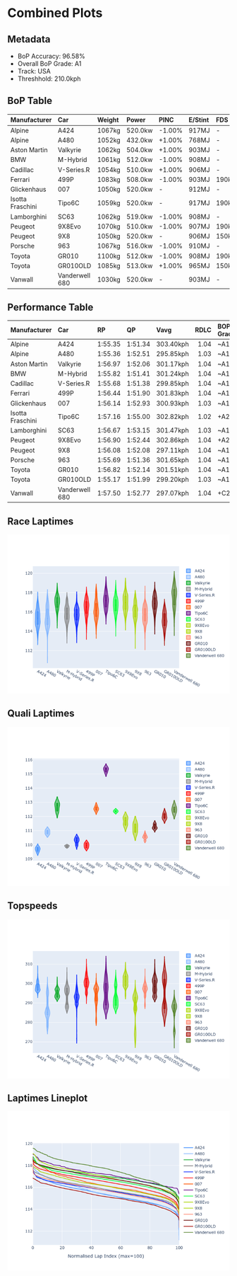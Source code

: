 # Combined Plots

## Metadata

- BoP Accuracy: 96.58%
- Overall BoP Grade: A1
- Track: USA
- Threshhold: 210.0kph

## BoP Table
| Manufacturer     | Car            | Weight   | Power   | PINC   | E/Stint   | FDS    |
|:-----------------|:---------------|:---------|:--------|:-------|:----------|:-------|
| Alpine           | A424           | 1067kg   | 520.0kw | -1.00% | 917MJ     | -      |
| Alpine           | A480           | 1052kg   | 432.0kw | +1.00% | 768MJ     | -      |
| Aston Martin     | Valkyrie       | 1062kg   | 504.0kw | +1.00% | 903MJ     | -      |
| BMW              | M-Hybrid       | 1061kg   | 512.0kw | -1.00% | 908MJ     | -      |
| Cadillac         | V-Series.R     | 1054kg   | 510.0kw | +1.00% | 906MJ     | -      |
| Ferrari          | 499P           | 1083kg   | 508.0kw | -1.00% | 903MJ     | 190kph |
| Glickenhaus      | 007            | 1050kg   | 520.0kw | -      | 912MJ     | -      |
| Isotta Fraschini | Tipo6C         | 1059kg   | 520.0kw | -      | 917MJ     | 190kph |
| Lamborghini      | SC63           | 1062kg   | 519.0kw | -1.00% | 908MJ     | -      |
| Peugeot          | 9X8Evo         | 1070kg   | 510.0kw | -1.00% | 907MJ     | 190kph |
| Peugeot          | 9X8            | 1050kg   | 520.0kw | -      | 906MJ     | 150kph |
| Porsche          | 963            | 1067kg   | 516.0kw | -1.00% | 910MJ     | -      |
| Toyota           | GR010          | 1100kg   | 512.0kw | -1.00% | 908MJ     | 190kph |
| Toyota           | GR010OLD       | 1085kg   | 513.0kw | +1.00% | 965MJ     | 150kph |
| Vanwall          | Vanderwell 680 | 1030kg   | 520.0kw | -      | 903MJ     | -      |

## Performance Table
| Manufacturer     | Car            | RP      | QP      | Vavg      |   RDLC | BOP-Grade   | Match   |
|:-----------------|:---------------|:--------|:--------|:----------|-------:|:------------|:--------|
| Alpine           | A424           | 1:55.35 | 1:51.34 | 303.40kph |   1.04 | ~A1         | 98.70%  |
| Alpine           | A480           | 1:55.36 | 1:52.51 | 295.85kph |   1.03 | ~A1         | 98.94%  |
| Aston Martin     | Valkyrie       | 1:56.97 | 1:52.06 | 301.17kph |   1.04 | ~A1         | 97.81%  |
| BMW              | M-Hybrid       | 1:55.82 | 1:51.41 | 301.24kph |   1.04 | ~A1         | 99.84%  |
| Cadillac         | V-Series.R     | 1:55.68 | 1:51.38 | 299.85kph |   1.04 | ~A1         | 99.64%  |
| Ferrari          | 499P           | 1:56.44 | 1:51.90 | 301.83kph |   1.04 | ~A1         | 99.98%  |
| Glickenhaus      | 007            | 1:56.14 | 1:52.93 | 300.93kph |   1.03 | ~A1         | 98.71%  |
| Isotta Fraschini | Tipo6C         | 1:57.16 | 1:55.00 | 302.82kph |   1.02 | +A2         | 91.04%  |
| Lamborghini      | SC63           | 1:56.67 | 1:53.15 | 301.47kph |   1.03 | ~A1         | 97.71%  |
| Peugeot          | 9X8Evo         | 1:56.90 | 1:52.44 | 302.86kph |   1.04 | +A2         | 94.23%  |
| Peugeot          | 9X8            | 1:56.08 | 1:52.08 | 297.11kph |   1.04 | ~A1         | 99.96%  |
| Porsche          | 963            | 1:55.69 | 1:51.36 | 301.65kph |   1.04 | ~A1         | 99.77%  |
| Toyota           | GR010          | 1:56.82 | 1:52.14 | 301.51kph |   1.04 | ~A1         | 99.48%  |
| Toyota           | GR010OLD       | 1:55.17 | 1:51.99 | 299.20kph |   1.03 | ~A1         | 98.07%  |
| Vanwall          | Vanderwell 680 | 1:57.50 | 1:52.77 | 297.07kph |   1.04 | +C2         | 74.85%  |

## Race Laptimes
![Race Laptimes](images/race_violin.png)

## Quali Laptimes
![Quali Laptimes](images/quali_violin.png)

## Topspeeds
![Topspeeds](images/topspeed_violin.png)

## Laptimes Lineplot
![Laptimes Lineplot](images/laptime_line.png)

